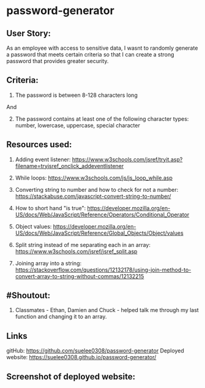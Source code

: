 # password-generator

 ## User Story:
 As an employee with access to sensitive data, I wasnt to randomly generate a password that meets certain criteria so that I can create a strong password that provides greater security. 

 ## Criteria:

 1. The password is between 8-128 characters long

 And

2. The password contains at least one of the following character types: number, lowercase, uppercase, special character


## Resources used:
1. Adding event listener: https://www.w3schools.com/jsref/tryit.asp?filename=tryjsref_onclick_addeventlistener

2. While loops: https://www.w3schools.com/js/js_loop_while.asp

3. Converting string to number and how to check for not a number: https://stackabuse.com/javascript-convert-string-to-number/

4. How to short hand "is true": https://developer.mozilla.org/en-US/docs/Web/JavaScript/Reference/Operators/Conditional_Operator

5. Object values: https://developer.mozilla.org/en-US/docs/Web/JavaScript/Reference/Global_Objects/Object/values

6. Split string instead of me separating each in an array: https://www.w3schools.com/jsref/jsref_split.asp

7. Joining array into a string: https://stackoverflow.com/questions/12132178/using-join-method-to-convert-array-to-string-without-commas/12132215


## #Shoutout:
1. Classmates - Ethan, Damien and Chuck - helped talk me through my last function and changing it to an array.


## Links
gitHub: https://github.com/suelee0308/password-generator
Deployed website: https://suelee0308.github.io/password-generator/ 

## Screenshot of deployed website:

